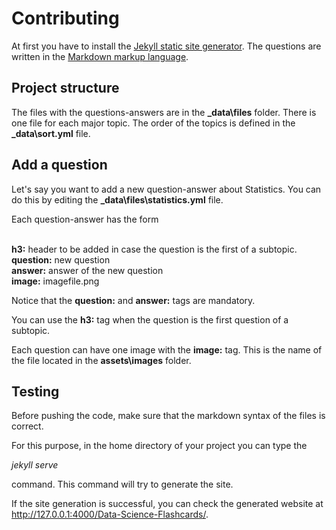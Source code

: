 # Contributing

At first you have to install the [Jekyll static site generator](https://jekyllrb.com/). The questions are written in the [Markdown markup language](https://en.wikipedia.org/wiki/Markdown).

## Project structure
The files with the questions-answers are in the **_data\files** folder. There is one file for each major topic. The order of the topics is defined in the **_data\sort.yml** file.

## Add a question
Let's say you want to add a new question-answer about Statistics. You can do this by editing the **_data\files\statistics.yml** file. 

Each question-answer has the form

<br>**h3:** header to be added in case the question is the first of a subtopic.
<br>**question:** new question
<br>**answer:** answer of the new question
<br>**image:** imagefile.png

Notice that the **question:** and **answer:** tags are mandatory.

You can use the **h3:** tag when the question is the first question of a subtopic.

Each question can have one image with the **image:** tag. This is the name of the file located in the **assets\images** folder.

## Testing 
Before pushing the code, make sure that the markdown syntax of the files is correct. 

For this purpose, in the home directory of your project you can type the 

*jekyll serve* 

command. This command will try to generate the site. 

If the site generation is successful, you can check the generated website at http://127.0.0.1:4000/Data-Science-Flashcards/.